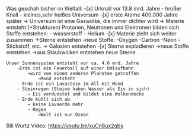 Was geschah bisher im Weltall:
    -[x] Urknall vor 13.8 mrd. Jahre
        - hroßer Knall
        - kleines,sehr heißes Universum
    -[x] erste Atome 400.000 Jahre später
        → Universum ist eine Gaswolke, die immer dichter wird
        → Materie entsteht (+Strukturen)
            Protonen, Neutronen und Elektronen bilden sich
            Stoffe entstehen:
                - wasserstoff
                - Helium
    -[x] Materie zieht sich weiter zusammen
        →Sterne entstehen
            -neue Stoffe:
                -Oxygen
                -Carbon
                -Neon
                -Stickstoff, etc.
        → Galaxien entstehen
    -[x] Sterne explodieren 
            →neue Stoffe entstehen
        →aus Staubwolken entstehen neue Sterne

    Unser Sonnensystem entsteht vor ca. 4.6 mrd. Jahre
        -Erde ist ein Feuerball auf einer Umlaufbahn
            →wird von einem anderen Planeten getroffen
                →Mond entsteht
        - Erde ist ein Lavastein im All mit Mond
        - Steinregen (Steine haben Wasser als Eis in sich)
            → Eis verdunstet und bildet eine Wolkendecke
        - Erde kühlt sich ab 
            → keine Lavaerde mehr
            → Regen
                →Welt ist nun Ozean

Bill Wurtz Video: https://youtu.be/xuCn8ux2gbs